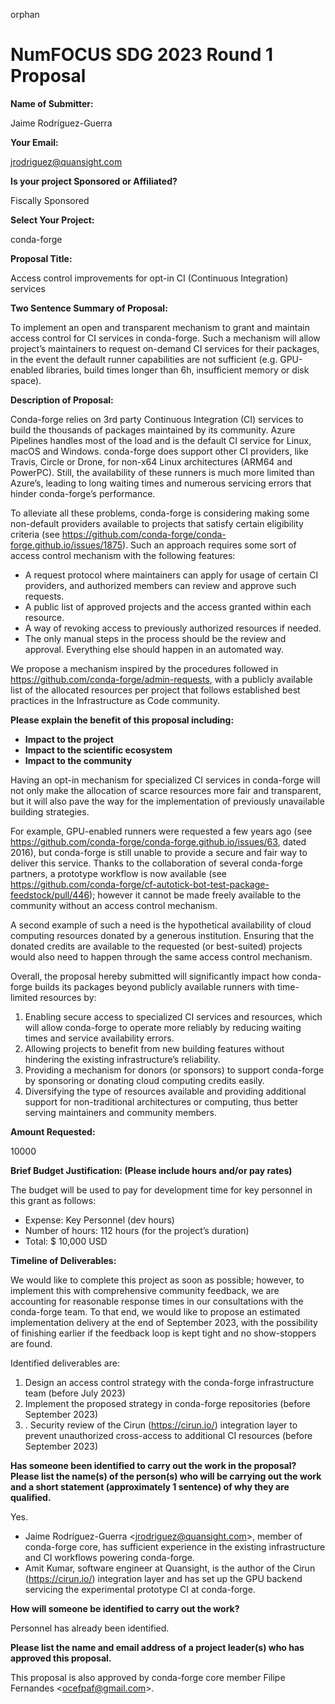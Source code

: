 orphan  

# NumFOCUS SDG 2023 Round 1 Proposal

**Name of Submitter:**

Jaime Rodríguez-Guerra

**Your Email:**

<jrodriguez@quansight.com>

**Is your project Sponsored or Affiliated?**

Fiscally Sponsored

**Select Your Project:**

conda-forge

**Proposal Title:**

Access control improvements for opt-in CI (Continuous Integration) services

**Two Sentence Summary of Proposal:**

To implement an open and transparent mechanism to grant and maintain access control for CI services
in conda-forge. Such a mechanism will allow project’s maintainers to request on-demand CI services
for their packages, in the event the default runner capabilities are not sufficient (e.g.
GPU-enabled libraries, build times longer than 6h, insufficient memory or disk space).

**Description of Proposal:**

Conda-forge relies on 3rd party Continuous Integration (CI) services to build the thousands of
packages maintained by its community. Azure Pipelines handles most of the load and is the default
CI service for Linux, macOS and Windows. conda-forge does support other CI providers, like Travis,
Circle or Drone, for non-x64 Linux architectures (ARM64 and PowerPC). Still, the availability of
these runners is much more limited than Azure’s, leading to long waiting times and numerous
servicing errors that hinder conda-forge’s performance.

To alleviate all these problems, conda-forge is considering making some non-default providers
available to projects that satisfy certain eligibility criteria (see
<https://github.com/conda-forge/conda-forge.github.io/issues/1875>). Such an approach requires some
sort of access control mechanism with the following features:

- A request protocol where maintainers can apply for usage of certain CI providers, and authorized
  members can review and approve such requests.
- A public list of approved projects and the access granted within each resource.
- A way of revoking access to previously authorized resources if needed.
- The only manual steps in the process should be the review and approval. Everything else should
  happen in an automated way.

We propose a mechanism inspired by the procedures followed in
<https://github.com/conda-forge/admin-requests>, with a publicly available list of the allocated
resources per project that follows established best practices in the Infrastructure as Code
community.

**Please explain the benefit of this proposal including:**

- **Impact to the project**
- **Impact to the scientific ecosystem**
- **Impact to the community**

Having an opt-in mechanism for specialized CI services in conda-forge will not only make the
allocation of scarce resources more fair and transparent, but it will also pave the way for the
implementation of previously unavailable building strategies.

For example, GPU-enabled runners were requested a few years ago (see
<https://github.com/conda-forge/conda-forge.github.io/issues/63>, dated 2016), but conda-forge is
still unable to provide a secure and fair way to deliver this service. Thanks to the collaboration
of several conda-forge partners, a prototype workflow is now available (see
<https://github.com/conda-forge/cf-autotick-bot-test-package-feedstock/pull/446>); however it
cannot be made freely available to the community without an access control mechanism.

A second example of such a need is the hypothetical availability of cloud computing resources
donated by a generous institution. Ensuring that the donated credits are available to the requested
(or best-suited) projects would also need to happen through the same access control mechanism.

Overall, the proposal hereby submitted will significantly impact how conda-forge builds its
packages beyond publicly available runners with time-limited resources by:

1.  Enabling secure access to specialized CI services and resources, which will allow conda-forge
    to operate more reliably by reducing waiting times and service availability errors.
2.  Allowing projects to benefit from new building features without hindering the existing
    infrastructure’s reliability.
3.  Providing a mechanism for donors (or sponsors) to support conda-forge by sponsoring or donating
    cloud computing credits easily.
4.  Diversifying the type of resources available and providing additional support for
    non-traditional architectures or computing, thus better serving maintainers and community
    members.

**Amount Requested:**

10000

**Brief Budget Justification: (Please include hours and/or pay rates)**

The budget will be used to pay for development time for key personnel in this grant as follows:

- Expense: Key Personnel (dev hours)
- Number of hours: 112 hours (for the project’s duration)
- Total: \$ 10,000 USD

**Timeline of Deliverables:**

We would like to complete this project as soon as possible; however, to implement this with
comprehensive community feedback, we are accounting for reasonable response times in our
consultations with the conda-forge team. To that end, we would like to propose an estimated
implementation delivery at the end of September 2023, with the possibility of finishing earlier if
the feedback loop is kept tight and no show-stoppers are found.

Identified deliverables are:

1.  Design an access control strategy with the conda-forge infrastructure team (before July 2023)
2.  Implement the proposed strategy in conda-forge repositories (before September 2023)
3.  . Security review of the Cirun (<https://cirun.io/>) integration layer to prevent unauthorized
    cross-access to additional CI resources (before September 2023)

**Has someone been identified to carry out the work in the proposal? Please list the name(s) of the
person(s) who will be carrying out the work and a short statement (approximately 1 sentence) of why
they are qualified.**

Yes.

- Jaime Rodríguez-Guerra \<<jrodriguez@quansight.com>\>, member of conda-forge core, has sufficient
  experience in the existing infrastructure and CI workflows powering conda-forge.
- Amit Kumar, software engineer at Quansight, is the author of the Cirun (<https://cirun.io/>)
  integration layer and has set up the GPU backend servicing the experimental prototype CI at
  conda-forge.

**How will someone be identified to carry out the work?**

Personnel has already been identified.

**Please list the name and email address of a project leader(s) who has approved this proposal.**

This proposal is also approved by conda-forge core member Filipe Fernandes \<<ocefpaf@gmail.com>\>.
